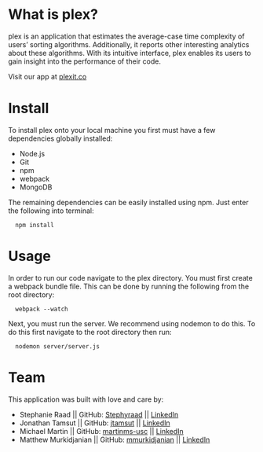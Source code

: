 # What is plex?

plex is an application that estimates the average-case time complexity of users’ sorting algorithms. Additionally, it reports other interesting analytics about these algorithms. With its intuitive interface, plex enables its users to gain insight into the performance of their code.

Visit our app at [plexit.co]("http://www.plexit.co")

# Install

To install plex onto your local machine you first must have a few dependencies globally installed:

  * Node.js
  * Git
  * npm
  * webpack
  * MongoDB

The remaining dependencies can be easily installed using npm. Just enter the following into terminal:

```
  npm install
```

# Usage

In order to run our code navigate to the plex directory. You must first create a webpack bundle
file. This can be done by running the following from the root directory:

```
  webpack --watch
```

Next, you must run the server. We recommend using nodemon to do this. To do this first navigate to the
root directory then run:

```
  nodemon server/server.js
```

# Team

This application was built with love and care by:
* Stephanie Raad || GitHub: [Stephyraad]("https://github.com/Stephyraad") ||  [LinkedIn]("https://www.linkedin.com/in/stephanieraad")
* Jonathan Tamsut || GitHub: [jtamsut]("https://github.com/jtamsut") ||  [LinkedIn]("https://www.linkedin.com/in/jtamsut")
* Michael Martin || GitHub: [martinms-usc]("https://github.com/martinms-usc") || [LinkedIn]("https://www.linkedin.com/in/martinms")
* Matthew Murkidjanian || GitHub: [mmurkidjanian]("https://github.com/mmurkidjanian") || [LinkedIn]("https://www.linkedin.com/in/matthewmurkidjanian")
